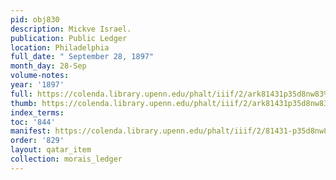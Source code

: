 ```yaml
---
pid: obj830
description: Mickve Israel.
publication: Public Ledger
location: Philadelphia
full_date: " September 28, 1897"
month_day: 28-Sep
volume-notes:
year: '1897'
full: https://colenda.library.upenn.edu/phalt/iiif/2/ark81431p35d8nw83%2FSHA256E-s6912728--dc4c93a4da31038a06b4ccf61833bf9ac93cddda7fddbd83bc460bade771b120.jpeg/full/3500,/0/default.jpg
thumb: https://colenda.library.upenn.edu/phalt/iiif/2/ark81431p35d8nw83%2FSHA256E-s6912728--dc4c93a4da31038a06b4ccf61833bf9ac93cddda7fddbd83bc460bade771b120.jpeg/full/!200,200/0/default.jpg
index_terms:
toc: '844'
manifest: https://colenda.library.upenn.edu/phalt/iiif/2/81431-p35d8nw83/manifest
order: '829'
layout: qatar_item
collection: morais_ledger
---
```

